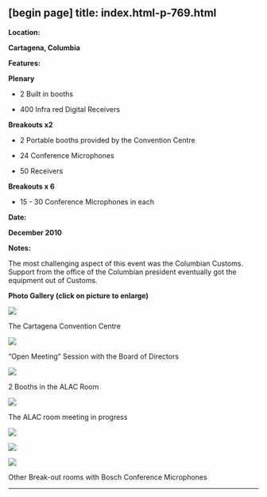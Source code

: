 [begin page]
 title: index.html-p-769.html
----------------------------------------------------------

**Location:**

**Cartagena, Columbia**

**Features:**

**Plenary**

 - 2 Built in booths

 - 400 Infra red Digital Receivers

**Breakouts x2**

 - 2 Portable booths provided by the Convention Centre

 - 24 Conference Microphones

 - 50 Receivers

**Breakouts x 6**

 - 15 - 30 Conference Microphones in each

**Date:**

**December 2010**

**Notes:**

The most challenging aspect of this event was the Columbian Customs. Support from the office of the Columbian president eventually got the equipment out of Customs.

**Photo Gallery (click on picture to enlarge)**

[ ![ ](wp-content/uploads/2011/09/icann10_ccc_s.jpg)](wp-content/uploads/2011/09/icann10_ccc_l.jpg)

The Cartagena Convention Centre

[ ![ ](wp-content/uploads/2011/09/icann10_session_s.jpg)](wp-content/uploads/2011/09/icann10_session_l.jpg)

&ldquo;Open Meeting&rdquo; Session with the Board of Directors

[ ![ ](wp-content/uploads/2011/09/icann10_2booths_s.jpg)](wp-content/uploads/2011/09/icann10_2booths_l.jpg)

2 Booths in the ALAC Room

[ ![ ](wp-content/uploads/2011/09/icann10_alac_s.jpg)](wp-content/uploads/2011/09/icann10_alac_l.jpg)

The ALAC room meeting in progress

[ ![ ](wp-content/uploads/2011/09/icann10_breakoutroom1_s.jpg)](wp-content/uploads/2011/09/icann10_breakoutroom1_l.jpg)

[ ![ ](wp-content/uploads/2011/09/icann10_breakoutroom2_s.jpg)](wp-content/uploads/2011/09/icann10_breakoutroom2_l.jpg)

[ ![ ](wp-content/uploads/2011/09/icann10_breakoutroom3_s.jpg)](wp-content/uploads/2011/09/icann10_breakoutroom3_l.jpg)

Other Break-out rooms with Bosch Conference Microphones




----------------------------------------------------------
